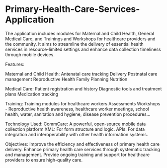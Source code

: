 # Primary-Health-Care-Services-Application
 The application includes modules for Maternal and Child Health, General Medical Care, and Trainings and Workshops for healthcare providers and the community. It aims to streamline the delivery of essential health services in resource-limited settings and enhance data collection timeliness through mobile devices.

Features:

Maternal and Child Health:
Antenatal care tracking
Delivery
Postnatal care management
Reproductive Health
Family Planning
Nutrition

Medical Care:
Patient registration and history
Diagnostic tools and treatment plans
Medication tracking

Training:
Training modules for healthcare workers
Assessments
Workshops - Reproductive health awareness, healthcare worker meetings, school health, water, sanitation and hygiene, disease prevention procedures... 

Technology Used:
CommCare: A powerful, open-source mobile data collection platform 
XML: For form structure and logic.
APIs: For data integration and interoperability with other health information systems.

Objectives:
Improve the efficiency and effectiveness of primary health care delivery.
Enhance primary health care services through systematic tracking and management.
Provide ongoing training and support for healthcare providers to ensure high-quality care.
